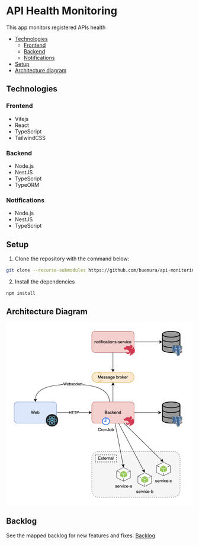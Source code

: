 # API Health Monitoring

This app monitors registered APIs health

- [Technologies](#technologies)
  - [Frontend](#frontend)
  - [Backend](#backend)
  - [Notifications](#notifications)
- [Setup](#setup)
- [Architecture diagram](#architecture-diagram)

## Technologies

### Frontend

- Vitejs
- React
- TypeScript
- TailwindCSS

### Backend

- Node.js
- NestJS
- TypeScript
- TypeORM

### Notifications

- Node.js
- NestJS
- TypeScript

## Setup

1. Clone the repository with the command below:

```bash
git clone --recurse-submodules https://github.com/buemura/api-monitoring.git
```

2. Install the dependencies

```bash
npm install
```

## Architecture Diagram

![Diagram](./docs/assets/diagram.png)

## Backlog

See the mapped backlog for new features and fixes.
[Backlog](https://github.com/buemura/api-monitoring/blob/master/docs/backlog.md)
